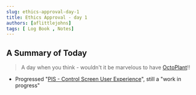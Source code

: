 ```yaml
---
slug: ethics-approval-day-1
title: Ethics Approval - day 1
authors: [aflittlejohns]
tags: [ Log Book , Notes]
---
```


## A Summary of Today

> A day when you think - wouldn't it be marvelous to have [OctoPlant](https://amdt.com/en/octoplant)!!

- Progressed "[PIS - Control Screen User Experience](@site/docs/ProjectUni/research/participate-information-sheet)", still a "work in progress"